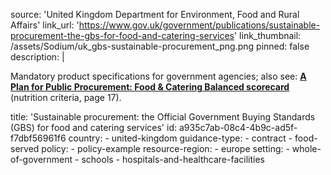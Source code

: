 source: 'United Kingdom Department for Environment, Food and Rural Affairs'
link_url: 'https://www.gov.uk/government/publications/sustainable-procurement-the-gbs-for-food-and-catering-services'
link_thumbnail: /assets/Sodium/uk_gbs-sustainable-procurement_png.png
pinned: false
description: |
  <p>Mandatory product specifications for government agencies; also see: <a href="https://assets.publishing.service.gov.uk/government/uploads/system/uploads/attachment_data/file/419245/balanced-scorecard-annotated-march2015.pdf"><strong><u>A Plan for Public Procurement: Food & Catering Balanced scorecard</u></strong></a><strong> </strong>(nutrition criteria, page 17).
  </p>
title: 'Sustainable procurement: the Official Government Buying Standards (GBS) for food and catering services'
id: a935c7ab-08c4-4b9c-ad5f-f7dbf56961f6
country:
  - united-kingdom
guidance-type:
  - contract
  - food-served
policy:
  - policy-example
resource-region:
  - europe
setting:
  - whole-of-government
  - schools
  - hospitals-and-healthcare-facilities
